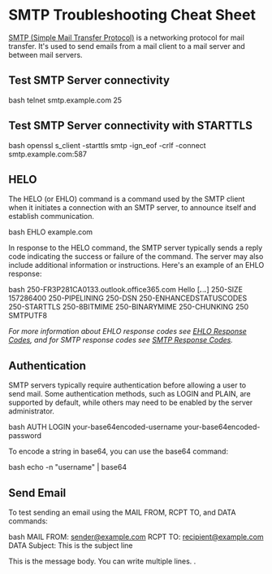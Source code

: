 # SMTP Troubleshooting Cheat Sheet

[SMTP (Simple Mail Transfer Protocol)](mail-smtp.md) is a networking protocol for mail transfer. It's used to send emails from a mail client to a mail server and between mail servers.

## Test SMTP Server connectivity

bash
telnet smtp.example.com 25


## Test SMTP Server connectivity with STARTTLS

bash
openssl s_client -starttls smtp -ign_eof -crlf -connect smtp.example.com:587


## HELO

The HELO (or EHLO) command is a command used by the SMTP client when it initiates a connection with an SMTP server, to announce itself and establish communication.

bash
EHLO example.com


In response to the HELO command, the SMTP server typically sends a reply code indicating the success or failure of the command. The server may also include additional information or instructions. Here's an example of an EHLO response:

bash
250-FR3P281CA0133.outlook.office365.com Hello [***.***.***.***]
250-SIZE 157286400
250-PIPELINING
250-DSN
250-ENHANCEDSTATUSCODES
250-STARTTLS
250-8BITMIME
250-BINARYMIME
250-CHUNKING
250 SMTPUTF8


*For more information about EHLO response codes see [EHLO Response Codes](ehlo-codes.md), and for SMTP response codes see [SMTP Response Codes](smtp-codes.md).*

## Authentication

SMTP servers typically require authentication before allowing a user to send mail. Some authentication methods, such as LOGIN and PLAIN, are supported by default, while others may need to be enabled by the server administrator.

bash
AUTH LOGIN
your-base64encoded-username
your-base64encoded-password


To encode a string in base64, you can use the base64 command:

bash
echo -n "username" | base64


## Send Email

To test sending an email using the MAIL FROM, RCPT TO, and DATA commands:

bash
MAIL FROM: <sender@example.com>
RCPT TO: <recipient@example.com>
DATA
Subject: This is the subject line

This is the message body.
You can write multiple lines.
.

